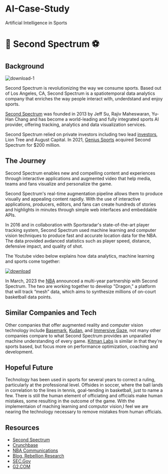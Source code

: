 # AI-Case-Study
Artificial Intelligence in Sports
# 🏀 Second Spectrum ⚽

## Background

![download-1](https://github.com/JoeMiddleton14/AI-Case-Study/assets/162524521/123687be-765c-4914-8cb0-b363c4fce7a3)

Second Spectrum is revolutionizing the way we consume sports.  Based out of Los Angeles, CA, Second Spectrum is a spatiotemporal data analytics company that enriches the way people interact with, underdstand and enjoy sports.

[Second Spectrum](https://www.secondspectrum.com/index.html) was founded in 2013 by Jeff Su, Rajiv Maheswaran, Yu-Han Chang and has become a world-leading and fully integrated sports AI provider, offering tracking, analytics and data visualization services.

Second Spectrum relied on private investors including two lead [investors](https://www.crunchbase.com/organization/second-spectrum/company_financials), Lion Tree and August Capital.  In 2021, [Genius Sports](https://www.sec.gov/Archives/edgar/data/1834489/000119312521153436/d431115dex991.htm) acquired Second Spectrum for $200 million.

## The Journey

Second Spectrum enables new and compelling content and experiences through interactive applications and augmented video that help media, teams and fans visualize and personalize the game.

Second Spectrum's real-time augmentation pipeline allows them to produce visually and appealing content rapidly.  With the use of interactive applications, producers, editors, and fans can create hundreds of stories and highlights in minutes through simple web interfaces and embeddable APIs.

In 2016 and in collaboration with Sportsradar's state-of-the-art player tracking system, Second Spectrum used machine learning and computer vision techniques to produce fast and accurate location data for the NBA.  The data provided avdanced statistics such as player speed, distance, defensive impact, and quality of shot.



The Youtube video below explains how data analytics, machine learning and sports come together:

[![download](https://github.com/JoeMiddleton14/AI-Case-Study/assets/162524521/e90df486-d276-4c4b-9fb8-754a8aa4fabc)](https://www.youtube.com/watch?v=MoLh1r2pMdM)


In March, 2023 the [NBA](https://pr.nba.com/nba-genius-sports-second-spectrum-expanded-partnership/#:~:text=We%20are%20the%20trusted%20partner,NASCAR%2C%20AFA%20and%20Liga%20MX.) announced a multi-year partnership with Second Spectrum.  The two are working together to develop "Dragon," a platform that will track “mesh” data, which aims to synthesize millions of on-court basketball data points.

## Similar Companies and Tech

Other companies that offer augmented reality and computer vision technology include [Basemark](https://www.basemark.com/?utm_term=basemark&utm_campaign=Search-Campaing-Rocksolid&utm_source=adwords&utm_medium=ppc&hsa_acc=2843187597&hsa_cam=14935452885&hsa_grp=125689726542&hsa_ad=640277895105&hsa_src=g&hsa_tgt=kwd-372807042398&hsa_kw=basemark&hsa_mt=e&hsa_net=adwords&hsa_ver=3&gad_source=1&gclid=CjwKCAjw7-SvBhB6EiwAwYdCAaD4qHkGrp3RLf2Pukj1WhbYYgBXf7UsqcL2vr2g7DrIzpysVJqF1BoCck8QAvD_BwE), [Kudan](https://www.kudan.io/), and [Immersive Gaze](http://immersivegaze.com/), not many other companies compare to what Second Spectrum provides an unparalled machine understanding of every game.  [Kitman Labs](https://www.kitmanlabs.com/) is similar in that they're sports based, but focus more on performance optimization, coaching and development.  

## Hopeful Future

Technology has been used in sports for several years to correct a ruling, particularly at the professional level.  Offsides in soccer, where the ball lands in correlation to the lines in tennis, goal-tending in basketball, just to name a few.  There is still the human element of officiating and officials make human mistakes, some resulting in the outcome of the game.  With the implementaion of maching learning and computor vision,I feel we are nearing the technology necessary to remove mistakes from human officials.  


## Resources

* [Second Spectrum](https://www.secondspectrum.com/index.html)
* [Crunchbase](https://www.crunchbase.com/organization/second-spectrum)
* [NBA Communications](https://pr.nba.com/nba-genius-sports-second-spectrum-expanded-partnership/)
* [Blog, Rebellion Research](https://blog.rebellionresearch.com/blog/technology-in-basketball)
* [SEC.Gov](https://www.sec.gov/Archives/edgar/data/1834489/000119312521153436/d431115dex991.htm)
* [G2.COM](https://www.g2.com/products/second-spectrum/competitors/alternatives)



